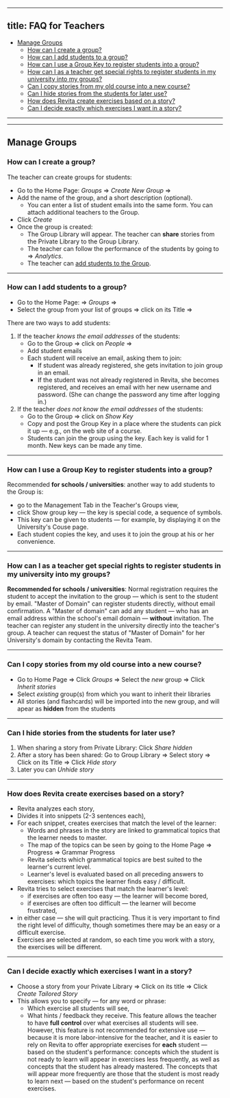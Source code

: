 
---
title: FAQ for Teachers
---

- [Manage Groups](#manage-groups)
  - [How can I create a group?](#how-can-i-create-a-group)
  - [How can I add students to a group?](#how-can-i-add-students-to-a-group)
  - [How can I use a Group Key to register students into a group?](#how-can-i-use-a-group-key-to-register-students-into-a-group)
  - [How can I as a teacher get special rights to register students in my university into my groups?](#how-can-i-as-a-teacher-get-special-rights-to-register-students-in-my-university-into-my-groups)
  - [Can I copy stories from my old course into a new course?](#can-i-copy-stories-from-my-old-course-into-a-new-course)
  - [Can I hide stories from the students for later use?](#can-i-hide-stories-from-the-students-for-later-use)
  - [How does Revita create exercises based on a story?](#how-does-revita-create-exercises-based-on-a-story)
  - [Can I decide exactly which exercises I want in a story?](#can-i-decide-exactly-which-exercises-i-want-in-a-story)


<!-- table of contents created by Adrian Bonnet, see https://Relex12.github.io/Markdown-Table-of-Contents for more -->


____________________________________________________________________________
____________________________________________________________________________
## Manage Groups



### How can I create a group?

The teacher can create groups for students:

* Go to the Home Page:  _Groups_ ⇒  _Create New Group_ ⇒
* Add the name of the group, and a short description (optional).
    * You can enter a list of student emails into the same form.  You can attach additional teachers to the Group.
* Click _Create_
* Once the group is created:
    * The Group Library will appear.  The teacher can **share** stories from the Private Library to the Group Library.
    * The teacher can follow the performance of the students by going to ⇒ _Analytics_.
    * The teacher can [add students to the Group](#how-can-i-add-students-to-a-group).


____________________________________________________________________________


### How can I add students to a group?

* Go to the Home Page: ⇒  _Groups_ ⇒
* Select the group from your list of groups ⇒ click on its Title ⇒

There are two ways to add students:
1. If the teacher _knows the email addresses_ of the students:
    * Go to the Group ⇒ click on _People_ ⇒
    * Add student emails
    * Each student will receive an email, asking them to join:
        * If student was already registered, she gets invitation to join group in an email.<!--- (unless teacher is MASTER-OF-DOMAIN...) --->
        * If the student was not already registered in Revita, she becomes registered, and receives an email with her new username and password. (She can change the password any time after logging in.)
1. If the teacher _does not know the email addresses_ of the students:
    * Go to the Group ⇒ click on _Show Key_
    * Copy and post the Group Key in a place where the students can pick it up — e.g., on the web site of a course.
    * Students can join the group using the key.  Each key is valid for 1 month.  New keys can be made any time.


____________________________________________________________________________


### How can I use a Group Key to register students into a group?

Recommended **for schools / universities**: another way to add students to the Group is:
* go to the Management Tab in the Teacher's Groups view,
* click Show group key — the key is special code, a sequence of symbols.
* This key can be given to students — for example, by displaying it on the University's Couse page.
* Each student copies the key, and uses it to join the group at his or her convenience.


____________________________________________________________________________


### How can I as a teacher get special rights to register students in my university into my groups?

**Recommended for schools / universities**:
Normal registration requires the student to accept the invitation to the group — which is sent to the student by email.
"Master of Domain" can register students directly, without email confirmation.
A "Master of domain" can add any student — who has an email address within the school's email domain — **without** invitation.  The teacher can register any student in the university directly into the teacher's group. 
A teacher can request the status of "Master of Domain" for her University's domain by contacting the Revita Team.


____________________________________________________________________________


### Can I copy stories from my old course into a new course?

* Go to Home Page ⇒ Click _Groups_ ⇒ Select the _new_ group ⇒ Click _Inherit stories_
* Select _existing_ group(s) from which you want to inherit their libraries
* All stories (and flashcards) will be imported into the new group, and will apear as **hidden** from the students


____________________________________________________________________________


### Can I hide stories from the students for later use?

1. When sharing a story from Private Library: Click _Share hidden_
1. After a story has been shared: Go to Group Library ⇒ Select story ⇒ Click on its Title ⇒ Click _Hide story_
1. Later you can _Unhide story_


____________________________________________________________________________


### How does Revita create exercises based on a story?

- Revita analyzes each story,
- Divides it into snippets (2-3 sentences each),
- For each snippet, creates exercises that match the level of the learner:
    - Words and phrases in the story are linked to grammatical topics that the learner needs to master.
    - The map of the topics can be seen by going to the Home Page ⇒ Progress ⇒ Grammar Progress
    - Revita selects which grammatical topics are best suited to the learner's current level.
    - Learner's level is evaluated based on all preceding answers to exercises: which topics the learner finds easy / difficult.
- Revita tries to select exercises that match the learner's level:
    - if exercises are often too easy — the learner will become bored,
    - if exercises are often too difficult — the learner will become frustrated,
- in either case — she will quit practicing. Thus it is very important to find the right level of difficulty, though sometimes there may be an easy or a difficult exercise.
- Exercises are selected at random, so each time you work with a story, the exercises will be different.


____________________________________________________________________________


### Can I decide exactly which exercises I want in a story?

* Choose a story from your Private Library ⇒ Click on its title ⇒ Click _Create Tailored Story_
* This allows you to specify — for any word or phrase:
    * Which exercise all students will see,
    * What hints / feedback they receive.
This feature allows the teacher to have **full control** over what exercises all students will see.
However, this feature is not recommended for extensive use — because it is more labor-intensive for the teacher, and it is easier to rely on Revita to offer appropriate exercises for **each** student — based on the student's performance: concepts which the student is not ready to learn will appear in exercises less frequently, as well as concepts that the student has already mastered.  The concepts that will appear more frequently are those that the student is most ready to learn next — based on the student's performance on recent exercises.




